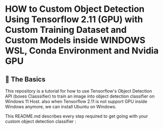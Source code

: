 # HOW to Custom Object Detection Using Tensorflow 2.11 (GPU) with Custom Training Dataset and Custom Models inside WINDOWS WSL, Conda Environment and Nvidia GPU

## 🦉 The Basics

This repository is a tutorial for how to use Tensorflow's Object Detection API (boxes Classsifier) to train an image into object detection classifier on Windows 11 Host. also when Tensorflow 2.11 is not support GPU inside Windows anymore, we can install Ubuntu on Windows.


This README.md describes every step required to get going with your custom object detection classifier :


